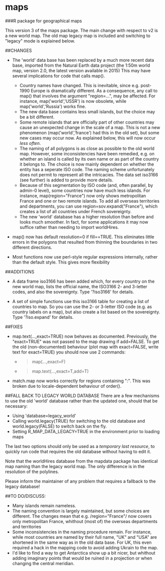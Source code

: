 # maps
###R package for geographical maps

This version 3 of the maps package. The main change with respect to v2 is a new world map. The old map legacy map is included and switching to "legacy" mode is explained below.

##CHANGES

- The 'world' data base has been replaced by a much more recent data base, imported from the Natural Earth data project (the 1:50m world map, version 2.0, the latest version available in 2015)
This may have several implications for code that calls map().
  * Country names have changed. This is inevitable, since e.g. post-1990 Europe is dramatically different. As a consequence, any call to map() that involves the argument "region=...", may be affected. For instance, map('world','USSR') is now obsolete, while map('world','Russia') works fine.
  * The new data base contains less small islands, but the choice may be a bit different.
  * Some remote islands that are officially part of other countries may cause an unexpected change in the scale of a map. This is not a new phenomenon (map('world','france') had this in the old set), but some new cases may occur now. As explained below, this will now occur *less often*. 
  * The naming of all polygons is as close as possible to the old world map. However, some inconsistencies have been remedied, e.g. on whether an island is called by its own name or as part of the country it belongs to. The choice is now mainly dependent on whether the entity has a seperate ISO code. The naming scheme unfortunately does not permit to represent all the intricacies. The data set iso3166 (see further) is added to provide more details.
  * Because of this segmentation by ISO code (and, often parallel, by admin-0 level), some countries now have much less islands. For instance, map(region="France") now only shows metropolitan France and one or two remote islands. To add all overseas territories and departments, you can use region=sov.expand("France"),  which creates a list of all countries under French sovereignty. 
  * The new 'world' database has a higher resolution than before and looks much smoother. In fact, for some applications it may now suffice rather than needing to import worldHires.

- map() now has default resolution=0 if fill==TRUE. This eliminates little errors in the polygons that resulted from thinning the boundaries in two different directions. 

- Most functions now use perl-style regular expressions internally, rather than the default style. This gives more flexibility 

##ADDITIONS

- A data frame iso3166 has been added which, for every country on the new world map, lists the official name, the ISO3166 2- and 3-letter codes, and also the sovereignty. Type '?iso3166' for details.

- A set of simple functions use this iso3166 table for creating a list of countries to map. So you can use the 2- or 3-letter ISO code (e.g. as country labels on a map), but also create a list based on the sovereignty. Type '?iso.expand' for details.
  
##FIXES
- map.text(...,exact=TRUE) now behaves as documented. Previously, the "exact=TRUE" was not passed to the map drawing if add=FALSE. To get the old (non-documented) behaviour (plot map with exact=FALSE, write text for exact=TRUE) you should now use 2 commands: 
  * > map(...,exact=F)
  * > map.text(...,exact=T,add=T)

- match.map now works correctly for regions containing ":". This was broken due to locale-dependent behaviour of order().

##FALL BACK TO LEGACY WORLD DATABASE
There are a few mechanisms to use the old 'world' database rather than the updated one, should that be necessary:
- Using 'database=legacy_world'
- Calling world.legacy(TRUE) for switching to the old database and world.legacy(FALSE) to switch back on the fly.
- Setting R_MAP_DATA_LEGACY=TRUE in the environment prior to loading maps

The last two options should only be used as a *temporary last resource*, to quickly run code that requires the old database without having to edit it.

Note that the worldHires database from the mapdata package has identical map naming than the legacy world map. The only difference is in the resolution of the polylines.

Please inform the maintainer of any problem that requires a fallback to the legacy database!


##TO DO/DISCUSS:

- Many islands remain nameless.
- The naming convention is largely maintained, but some choices are different. The changes mean that e.g. /region="France"/ now covers only metropolitan France, whithout (most of) the overseas departments and territories
- Some inconsistencies in the naming procedure remain. For instance, while most countries are named by their full name, "UK" and "USA" are shortened in the same way as in the old data base. For UK, this even required a hack in the mapping code to avoid adding Ukrain to the map.
- I'd like to find a way to get Antarctica show up a bit nicer, but whithout adding imaginary points that would be ruined in a projection or when changing the central meridian.

